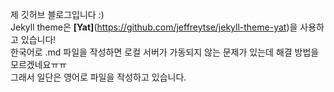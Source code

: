 제 깃허브 블로그입니다 :)<br>
Jekyll theme은 **[Yat]**(https://github.com/jeffreytse/jekyll-theme-yat)을 사용하고 있습니다!<br>
한국어로 .md 파일을 작성하면 로컬 서버가 가동되지 않는 문제가 있는데 해결 방법을 모르겠네요ㅠㅠ<br>
그래서 일단은 영어로 파일을 작성하고 있습니다.
